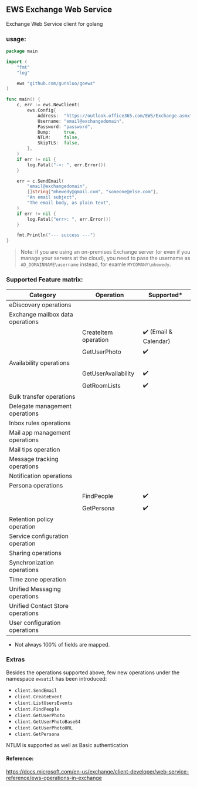 ## EWS Exchange Web Service
Exchange Web Service client for golang

### usage:
```go
package main

import (
	"fmt"
	"log"

	ews "github.com/gunsluo/goews"
)

func main() {
	c, err := ews.NewClient(
		ews.Config{
			Address:  "https://outlook.office365.com/EWS/Exchange.asmx",
			Username: "email@exchangedomain",
			Password: "password",
			Dump:     true,
			NTLM:     false,
			SkipTLS:  false,
		},
	)
	if err != nil {
		log.Fatal("->: ", err.Error())
	}

	err = c.SendEmail(
		"email@exchangedomain",
		[]string{"mhewedy@gmail.com", "someone@else.com"},
		"An email subject",
		"The email body, as plain text",
	)
	if err != nil {
		log.Fatal("err>: ", err.Error())
	}

	fmt.Println("--- success ---")
}
```
> Note: if you are using an on-premises Exchange server (or even if you manage your servers at the cloud), you need to pass the username as `AD_DOMAINNAME\username` instead, for examle `MYCOMANY\mhewedy`.

### Supported Feature matrix:

| Category                         	| Operation            	| Supported*       	|
|----------------------------------	|----------------------	|------------------	|
| eDiscovery operations            	|                      	|                  	|
| Exchange mailbox data operations 	|                      	|                  	|
|                                  	| CreateItem operation 	| ✔️ (Email & Calendar)|
|                                  	| GetUserPhoto      	| ✔️                |
| Availability operations          	|                      	|                  	|
|                                  	| GetUserAvailability  	| ✔️             	|
|                                  	| GetRoomLists      	| ✔️             	|
| Bulk transfer operations         	|                      	|                  	|
| Delegate management operations   	|                      	|                  	|
| Inbox rules operations           	|                      	|                  	|
| Mail app management operations   	|                      	|                  	|
| Mail tips operation              	|                      	|                  	|
| Message tracking operations      	|                      	|                  	|
| Notification operations          	|                      	|                  	|
| Persona operations               	|                      	|                  	|
|                                   | FindPeople            | ✔️             	|
|                                   | GetPersona            | ✔️             	|
| Retention policy operation       	|                      	|                  	|
| Service configuration operation  	|                      	|                  	|
| Sharing operations               	|                      	|                  	|
| Synchronization operations       	|                      	|                  	|
| Time zone operation              	|                      	|                  	|
| Unified Messaging operations     	|                      	|                  	|
| Unified Contact Store operations 	|                      	|                  	|
| User configuration operations    	|                      	|                  	|

* Not always 100% of fields are mapped.

### Extras
Besides the operations supported above, few new operations under the namespace `ewsutil` has been introduced:
* `client.SendEmail` 
* `client.CreateEvent`
* `client.ListUsersEvents`
* `client.FindPeople`
* `client.GetUserPhoto`
* `client.GetUserPhotoBase64`
* `client.GetUserPhotoURL`
* `client.GetPersona`

NTLM is supported as well as Basic authentication

#### Reference:
https://docs.microsoft.com/en-us/exchange/client-developer/web-service-reference/ews-operations-in-exchange
